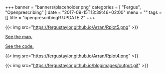 +++
banner = "banners/placeholder.png"
categories = [
  "Fergus",
  "Openprescribing"
]
date = "2017-09-15T13:39:46+02:00"
menu = ""
tags = []
title = "openprescribingR UPDATE 2"
+++

{{< img src="https://fergustaylor.github.io/Arran/Rplot5.png" >}}

[See the map.](https://fergustaylor.github.io/blogimages/post6map.html)

[See the code.](https://fergustaylor.github.io/openprescribingR/dev/clinics.html)

{{< img src="https://fergustaylor.github.io/Arran/Rplot4.png" >}}

{{< img src="https://fergustaylor.github.io/blogimages/output.gif" >}}